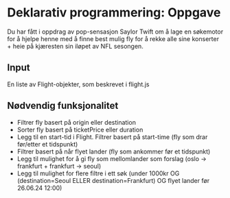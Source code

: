 # Deklarativ programmering: Oppgave
Du har fått i oppdrag av pop-sensasjon Saylor Twift om å lage en søkemotor for å hjelpe henne med å finne best mulig fly for å rekke alle sine konserter + 
heie på kjæresten sin iløpet av NFL sesongen.

## Input
En liste av Flight-objekter, som beskrevet i flight.js

## Nødvendig funksjonalitet
* Filtrer fly basert på origin eller destination
* Sorter fly basert på ticketPrice eller duration
* Legg til en start-tid i Flight. Filtrer basert på start-time (fly som drar før/etter et tidspunkt)
* Filtrer basert på når flyet lander (fly som ankommer før et tidspunkt)
* Legg til mulighet for å gi fly som mellomlander som forslag (oslo -> frankfurt + frankfurt -> seoul)
* Legg til mulighet for flere filtre i ett søk (under 1000kr OG (destination=Seoul ELLER destination=Frankfurt) OG flyet lander før 26.06.24 12:00)